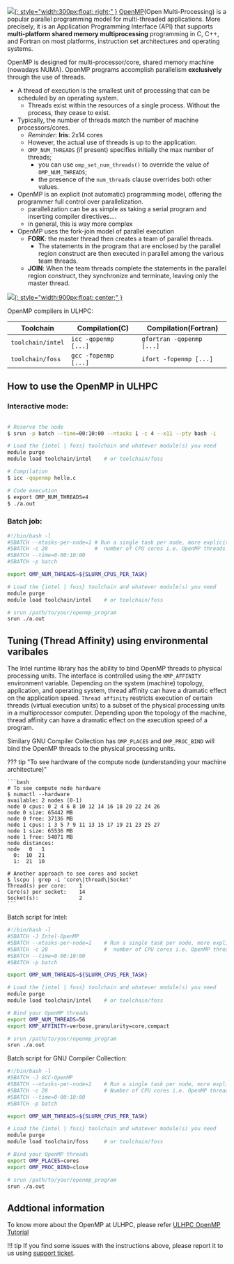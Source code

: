 [![](https://www.openmp.org/wp-content/uploads/openmp-enabling-hpc-since-1997.png){: style="width:300px;float: right;" }](https://www.openmp.org/)
[OpenMP](https://www.openmp.org/)(Open Multi-Processing) is a popular parallel
programming model for multi-threaded applications. More precisely, it is an
Application Programming Interface (API) that supports **multi-platform shared
memory multiprocessing** programming in C, C++, and Fortran on most platforms,
instruction set architectures and operating systems.

OpenMP is designed for multi-processor/core, shared memory machine (nowadays NUMA).
OpenMP programs accomplish parallelism **exclusively** through the use of threads.

* A thread of execution is the smallest unit of processing that can be scheduled by an operating system.
    - Threads exist within the resources of a single process. Without the process, they cease to exist.
* Typically, the number of threads match the number of machine processors/cores.
    - _Reminder_: **Iris**: 2x14 cores
    - However, the actual use of threads is up to the application.
    - `OMP_NUM_THREADS` (if present) specifies initially the max number of threads;
        - you can use `omp_set_num_threads()` to override the value of `OMP_NUM_THREADS`;
        - the presence of the `num_threads` clause overrides both other values.
* OpenMP is an explicit (not automatic) programming model, offering the
  programmer full control over parallelization.  
    - parallelization can be as simple as taking a serial program and inserting compiler directives....
    - in general, this is way more complex
* OpenMP uses the fork-join model of parallel execution
    - **FORK**: the master thread then creates a team of parallel threads.
        - The statements in the program that are enclosed by the parallel region
          construct are then executed in parallel among the various team threads.
    - **JOIN**: When the team threads complete the statements in the parallel region construct,
      they synchronize and terminate, leaving only the master thread.

[![](https://upload.wikimedia.org/wikipedia/commons/f/f1/Fork_join.svg){: style="width:900px;float: center;" }](url)


OpenMP compilers in ULHPC:

|Toolchain|Compilation(C)|Compilation(Fortran)|
| - | - | - |
|`toolchain/intel`|`icc -qopenmp [...]`|`gfortran -qopenmp [...]`|
|`toolchain/foss`|`gcc -fopenmp [...]`|`ifort -fopenmp [...]`|

## How to use the OpenMP in ULHPC
### Interactive mode:
```bash

# Reserve the node
$ srun -p batch --time=00:10:00 --ntasks 1 -c 4 --x11 --pty bash -i

# Load the {intel | foss} toolchain and whatever module(s) you need
module purge
module load toolchain/intel    # or toolchain/foss

# Compilation
$ icc -qopenmp hello.c

# Code execution
$ export OMP_NUM_THREADS=4
$ ./a.out
```

### Batch job:
```bash
#!/bin/bash -l
#SBATCH --ntasks-per-node=1 # Run a single task per node, more explicit than '-n 1'
#SBATCH -c 28               #  number of CPU cores i.e. OpenMP threads per task
#SBATCH --time=0-00:10:00
#SBATCH -p batch

export OMP_NUM_THREADS=${SLURM_CPUS_PER_TASK}

# Load the {intel | foss} toolchain and whatever module(s) you need
module purge
module load toolchain/intel    # or toolchain/foss

# srun /path/to/your/openmp_program
srun ./a.out
```

## Tuning (Thread Affinity) using environmental varibales

The Intel runtime library has the ability to bind OpenMP threads to physical processing units.
The interface is controlled using the `KMP_AFFINITY`
environment variable. Depending on the system (machine) topology, application, and operating system, thread affinity can have a dramatic effect on the application speed.
`Thread affinity`
restricts execution of certain threads (virtual execution units) to a subset of the physical processing units in a multiprocessor computer. Depending upon the topology of the machine, thread affinity can have a dramatic effect on the execution speed of a program.

Similary GNU Compiler Collection has `OMP_PLACES` and `OMP_PROC_BIND` will bind the OpenMP threads to the physical processing units. 


??? tip "To see hardware of the compute node (understanding your machine architecture)"

    ```bash
    # To see compute node hardware
    $ numactl --hardware
    available: 2 nodes (0-1)
    node 0 cpus: 0 2 4 6 8 10 12 14 16 18 20 22 24 26
    node 0 size: 65442 MB
    node 0 free: 37136 MB
    node 1 cpus: 1 3 5 7 9 11 13 15 17 19 21 23 25 27
    node 1 size: 65536 MB
    node 1 free: 54071 MB
    node distances:
    node   0   1
      0:  10  21
      1:  21  10

    # Another approach to see cores and socket
    $ lscpu | grep -i 'core\|thread\|Socket'
    Thread(s) per core:    1
    Core(s) per socket:    14
    Socket(s):             2
    ```

Batch script for Intel:
```bash
#!/bin/bash -l
#SBATCH -J Intel-OpenMP
#SBATCH --ntasks-per-node=1    # Run a single task per node, more explicit than '-n 1'
#SBATCH -c 28                  #  number of CPU cores i.e. OpenMP threads per task
#SBATCH --time=0-00:10:00
#SBATCH -p batch

export OMP_NUM_THREADS=${SLURM_CPUS_PER_TASK}

# Load the {intel | foss} toolchain and whatever module(s) you need
module purge
module load toolchain/intel    # or toolchain/foss

# Bind your OpenMP threads
export OMP_NUM_THREADS=56
export KMP_AFFINITY=verbose,granularity=core,compact

# srun /path/to/your/openmp_program
srun ./a.out
```

Batch script for GNU Compiler Collection:
```bash
#!/bin/bash -l
#SBATCH -J GCC-OpenMP
#SBATCH --ntasks-per-node=1    # Run a single task per node, more explicit than '-n 1'
#SBATCH -c 28                  # Number of CPU cores i.e. OpenMP threads per task
#SBATCH --time=0-00:10:00
#SBATCH -p batch

export OMP_NUM_THREADS=${SLURM_CPUS_PER_TASK}

# Load the {intel | foss} toolchain and whatever module(s) you need
module purge
module load toolchain/foss     # or toolchain/foss

# Bind your OpenMP threads
export OMP_PLACES=cores 
export OMP_PROC_BIND=close

# srun /path/to/your/openmp_program
srun ./a.out
```

## Addtional information
To know more about the OpenMP at ULHPC, please
refer [ULHPC OpenMP Tutorial](https://ulhpc-tutorials.readthedocs.io/en/latest/parallel/basics/#parallel-openmp-jobs)

!!! tip
    If you find some issues with the instructions above,
    please report it to us using [support ticket](https://hpc.uni.lu/support).